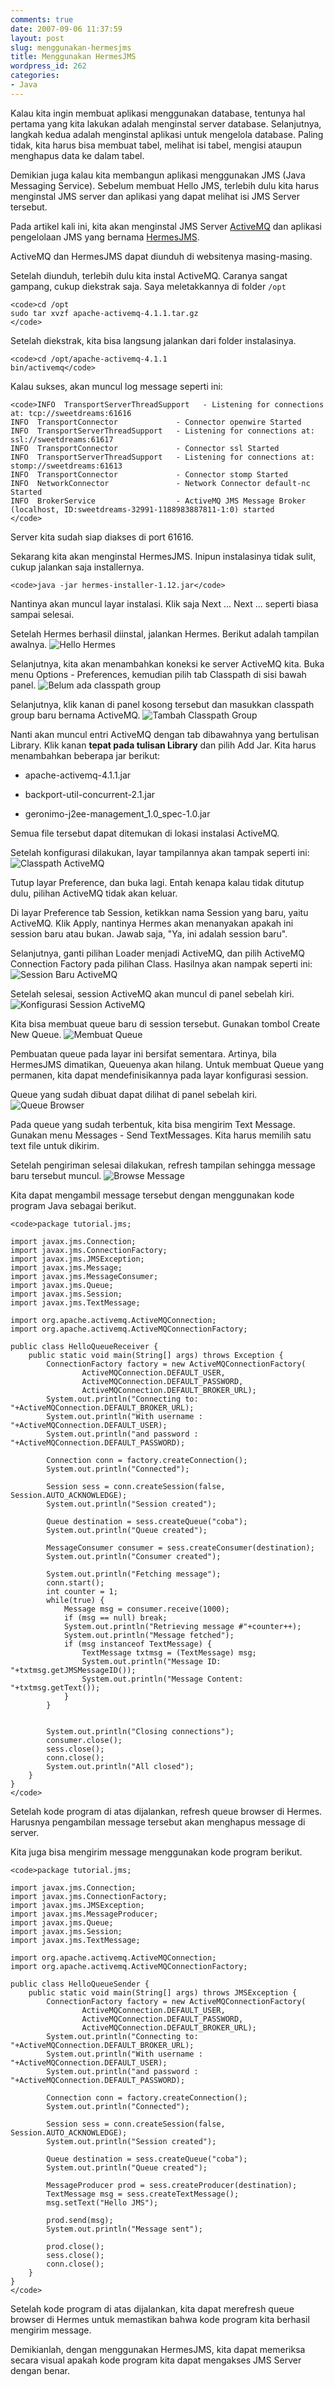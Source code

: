 ```yaml
---
comments: true
date: 2007-09-06 11:37:59
layout: post
slug: menggunakan-hermesjms
title: Menggunakan HermesJMS
wordpress_id: 262
categories:
- Java
---
```


Kalau kita ingin membuat aplikasi menggunakan database, tentunya hal pertama yang kita lakukan adalah menginstal server database. Selanjutnya, langkah kedua adalah menginstal aplikasi untuk mengelola database. Paling tidak, kita harus bisa membuat tabel, melihat isi tabel, mengisi ataupun menghapus data ke dalam tabel. 

Demikian juga kalau kita membangun aplikasi menggunakan JMS (Java Messaging Service). Sebelum membuat Hello JMS, terlebih dulu kita harus menginstal JMS server dan aplikasi yang dapat melihat isi JMS Server tersebut. 

Pada artikel kali ini, kita akan menginstal JMS Server [ActiveMQ](http://activemq.apache.org/) dan aplikasi pengelolaan JMS yang bernama [HermesJMS](http://www.hermesjms.com/confluence/display/HJMS/Home).

ActiveMQ dan HermesJMS dapat diunduh di websitenya masing-masing. 

Setelah diunduh, terlebih dulu kita instal ActiveMQ. Caranya sangat gampang, cukup diekstrak saja. Saya meletakkannya di folder `/opt`


    
    <code>cd /opt
    sudo tar xvzf apache-activemq-4.1.1.tar.gz
    </code>



Setelah diekstrak, kita bisa langsung jalankan dari folder instalasinya. 

    
    <code>cd /opt/apache-activemq-4.1.1
    bin/activemq</code>



Kalau sukses, akan muncul log message seperti ini:

    
    <code>INFO  TransportServerThreadSupport   - Listening for connections at: tcp://sweetdreams:61616
    INFO  TransportConnector             - Connector openwire Started
    INFO  TransportServerThreadSupport   - Listening for connections at: ssl://sweetdreams:61617
    INFO  TransportConnector             - Connector ssl Started
    INFO  TransportServerThreadSupport   - Listening for connections at: stomp://sweetdreams:61613
    INFO  TransportConnector             - Connector stomp Started
    INFO  NetworkConnector               - Network Connector default-nc Started
    INFO  BrokerService                  - ActiveMQ JMS Message Broker (localhost, ID:sweetdreams-32991-1188983887811-1:0) started
    </code>



Server kita sudah siap diakses di port 61616.

Sekarang kita akan menginstal HermesJMS. Inipun instalasinya tidak sulit, cukup jalankan saja installernya. 

    
    <code>java -jar hermes-installer-1.12.jar</code>



Nantinya akan muncul layar instalasi. Klik saja Next ... Next ... seperti biasa sampai selesai.

Setelah Hermes berhasil diinstal, jalankan Hermes. Berikut adalah tampilan awalnya. 
![Hello Hermes](http://endy.artivisi.com/blog/wp-content/uploads/2007/09/hello-hermes.png)

Selanjutnya, kita akan menambahkan koneksi ke server ActiveMQ kita. 
Buka menu Options - Preferences, kemudian pilih tab Classpath di sisi bawah panel.
![Belum ada classpath group](http://endy.artivisi.com/blog/wp-content/uploads/2007/09/no-classpath.png)

Selanjutnya, klik kanan di panel kosong tersebut 
dan masukkan classpath group baru bernama ActiveMQ. 
![Tambah Classpath Group](http://endy.artivisi.com/blog/wp-content/uploads/2007/09/add-classpath.png)

Nanti akan muncul entri ActiveMQ dengan tab dibawahnya yang bertulisan Library. 
Klik kanan **tepat pada tulisan Library** dan pilih Add Jar. 
Kita harus menambahkan beberapa jar berikut: 




  * apache-activemq-4.1.1.jar


  * backport-util-concurrent-2.1.jar


  * geronimo-j2ee-management_1.0_spec-1.0.jar



Semua file tersebut dapat ditemukan di lokasi instalasi ActiveMQ.

Setelah konfigurasi dilakukan, layar tampilannya akan tampak seperti ini: 
![Classpath ActiveMQ](http://endy.artivisi.com/blog/wp-content/uploads/2007/09/classpath-activemq.png)

Tutup layar Preference, dan buka lagi. 
Entah kenapa kalau tidak ditutup dulu, pilihan ActiveMQ tidak akan keluar.

Di layar Preference tab Session, ketikkan nama Session yang baru, yaitu ActiveMQ. 
Klik Apply, nantinya Hermes akan menanyakan apakah ini session baru atau bukan. 
Jawab saja, "Ya, ini adalah session baru".

Selanjutnya, ganti pilihan Loader menjadi ActiveMQ, dan pilih ActiveMQ Connection Factory pada pilihan Class.
Hasilnya akan nampak seperti ini: 
![Session Baru ActiveMQ](http://endy.artivisi.com/blog/wp-content/uploads/2007/09/session-activemq.png)

Setelah selesai, session ActiveMQ akan muncul di panel sebelah kiri. 
![Konfigurasi Session ActiveMQ](http://endy.artivisi.com/blog/wp-content/uploads/2007/09/session-activemq-configured.png)

Kita bisa membuat queue baru di session tersebut. Gunakan tombol Create New Queue.
![Membuat Queue](http://endy.artivisi.com/blog/wp-content/uploads/2007/09/queue-new.png)

Pembuatan queue pada layar ini bersifat sementara. Artinya, bila HermesJMS dimatikan, Queuenya akan hilang. Untuk membuat Queue yang permanen, kita dapat mendefinisikannya pada layar konfigurasi session.

Queue yang sudah dibuat dapat dilihat di panel sebelah kiri.
![Queue Browser](http://endy.artivisi.com/blog/wp-content/uploads/2007/09/queue-browse.png)

Pada queue yang sudah terbentuk, kita bisa mengirim Text Message. 
Gunakan menu Messages - Send TextMessages. Kita harus memilih satu text file untuk dikirim.

Setelah pengiriman selesai dilakukan, refresh tampilan sehingga message baru tersebut muncul. 
![Browse Message](http://endy.artivisi.com/blog/wp-content/uploads/2007/09/queue-browse-message.png)

Kita dapat mengambil message tersebut dengan menggunakan kode program Java sebagai berikut. 

    
    <code>package tutorial.jms;
    
    import javax.jms.Connection;
    import javax.jms.ConnectionFactory;
    import javax.jms.JMSException;
    import javax.jms.Message;
    import javax.jms.MessageConsumer;
    import javax.jms.Queue;
    import javax.jms.Session;
    import javax.jms.TextMessage;
    
    import org.apache.activemq.ActiveMQConnection;
    import org.apache.activemq.ActiveMQConnectionFactory;
    
    public class HelloQueueReceiver {
    	public static void main(String[] args) throws Exception {
    		ConnectionFactory factory = new ActiveMQConnectionFactory(
    				ActiveMQConnection.DEFAULT_USER,
    				ActiveMQConnection.DEFAULT_PASSWORD,
    				ActiveMQConnection.DEFAULT_BROKER_URL);
    		System.out.println("Connecting to: "+ActiveMQConnection.DEFAULT_BROKER_URL);
    		System.out.println("With username : "+ActiveMQConnection.DEFAULT_USER);
    		System.out.println("and password : "+ActiveMQConnection.DEFAULT_PASSWORD);
    		
    		Connection conn = factory.createConnection();
    		System.out.println("Connected");
    		
    		Session sess = conn.createSession(false, Session.AUTO_ACKNOWLEDGE);
    		System.out.println("Session created");
    		
    		Queue destination = sess.createQueue("coba");
    		System.out.println("Queue created");
    		
    		MessageConsumer consumer = sess.createConsumer(destination);
    		System.out.println("Consumer created");
    		
    		System.out.println("Fetching message");
    		conn.start();
    		int counter = 1;
    		while(true) {			
    			Message msg = consumer.receive(1000);
    			if (msg == null) break;
    			System.out.println("Retrieving message #"+counter++);
    			System.out.println("Message fetched");
    			if (msg instanceof TextMessage) {
    				TextMessage txtmsg = (TextMessage) msg;
    				System.out.println("Message ID: "+txtmsg.getJMSMessageID());
    				System.out.println("Message Content: "+txtmsg.getText());
    			}
    		}
    		
    		
    		System.out.println("Closing connections");
    		consumer.close();
    		sess.close();
    		conn.close();
    		System.out.println("All closed");
    	}
    }
    </code>



Setelah kode program di atas dijalankan, refresh queue browser di Hermes. Harusnya pengambilan message tersebut akan menghapus message di server. 


Kita juga bisa mengirim message menggunakan kode program berikut. 

    
    <code>package tutorial.jms;
    
    import javax.jms.Connection;
    import javax.jms.ConnectionFactory;
    import javax.jms.JMSException;
    import javax.jms.MessageProducer;
    import javax.jms.Queue;
    import javax.jms.Session;
    import javax.jms.TextMessage;
    
    import org.apache.activemq.ActiveMQConnection;
    import org.apache.activemq.ActiveMQConnectionFactory;
    
    public class HelloQueueSender {
    	public static void main(String[] args) throws JMSException {
    		ConnectionFactory factory = new ActiveMQConnectionFactory(
    				ActiveMQConnection.DEFAULT_USER,
    				ActiveMQConnection.DEFAULT_PASSWORD,
    				ActiveMQConnection.DEFAULT_BROKER_URL);
    		System.out.println("Connecting to: "+ActiveMQConnection.DEFAULT_BROKER_URL);
    		System.out.println("With username : "+ActiveMQConnection.DEFAULT_USER);
    		System.out.println("and password : "+ActiveMQConnection.DEFAULT_PASSWORD);
    		
    		Connection conn = factory.createConnection();
    		System.out.println("Connected");
    		
    		Session sess = conn.createSession(false, Session.AUTO_ACKNOWLEDGE);
    		System.out.println("Session created");
    		
    		Queue destination = sess.createQueue("coba");
    		System.out.println("Queue created");
    		
    		MessageProducer prod = sess.createProducer(destination);
    		TextMessage msg = sess.createTextMessage();
    		msg.setText("Hello JMS");
    		
    		prod.send(msg);
    		System.out.println("Message sent");
    		
    		prod.close();
    		sess.close();
    		conn.close();
    	}
    }
    </code>



Setelah kode program di atas dijalankan, kita dapat merefresh queue browser di Hermes untuk memastikan bahwa kode program kita berhasil mengirim message.

Demikianlah, dengan menggunakan HermesJMS, kita dapat memeriksa secara visual apakah kode program kita dapat mengakses JMS Server dengan benar.
